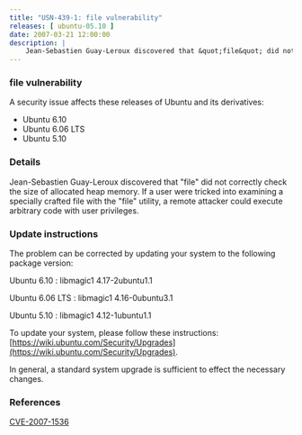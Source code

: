 ```yaml
---
title: "USN-439-1: file vulnerability"
releases: [ ubuntu-05.10 ]
date: 2007-03-21 12:00:00
description: |
    Jean-Sebastien Guay-Leroux discovered that &quot;file&quot; did not correctly  check the size of allocated heap memory.  If a user were tricked into  examining a specially crafted file with the &quot;file&quot; utility, a remote  attacker could execute arbitrary code with user privileges.
--- 
```

 
### file vulnerability

A security issue affects these releases of Ubuntu and its derivatives:

* Ubuntu 6.10
* Ubuntu 6.06 LTS
* Ubuntu 5.10

### Details

Jean-Sebastien Guay-Leroux discovered that &quot;file&quot; did not correctly check the size of allocated heap memory. If a user were tricked into examining a specially crafted file with the &quot;file&quot; utility, a remote attacker could execute arbitrary code with user privileges.

### Update instructions

The problem can be corrected by updating your system to the following package version:

Ubuntu 6.10
 : libmagic1 <span>4.17-2ubuntu1.1</span>

Ubuntu 6.06 LTS
 : libmagic1 <span>4.16-0ubuntu3.1</span>

Ubuntu 5.10
 : libmagic1 <span>4.12-1ubuntu1.1</span>

To update your system, please follow these instructions: [https://wiki.ubuntu.com/Security/Upgrades](https://wiki.ubuntu.com/Security/Upgrades).

In general, a standard system upgrade is sufficient to effect the necessary changes.

### References

 [CVE-2007-1536](http://people.ubuntu.com/~ubuntu-security/cve/CVE-2007-1536)
 
